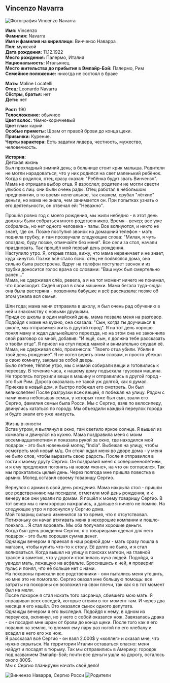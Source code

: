 ## Vincenzo Navarra

![Фотография Vincenzo Navarra](https://user-images.githubusercontent.com/24465747/48274329-1ecdf500-e454-11e8-98b1-501a2c14e339.jpg)

**Имя:** Vincenzo  
**Фамилия:** Navarra  
**Имя и фамилия на кириллице:** Винчензо Наварра  
**Пол:** мужской  
**Дата рождения:** 11.12.1922  
**Место рождения:** Палермо, Италия  
**Национальность:** Итальянец  
**Место жительства до прибытия в Эмпайр-Бэй:** Палермо, Рим  
**Семейное положение:** никогда не состоял в браке

**Мать:** Maline Locatelli  
**Отец:** Leonardo Navarra  
**Сёстры, братья:** нет  
**Дети:** нет

**Рост:** 190  
**Телосложение:** обычное  
**Цвет волос:** тёмно-коричневый  
**Цвет глаз:** карий  
**Особые приметы:** Шрам от правой брови до конца щеки.  
**Привычки:** Курение.  
**Черты характера:** Есть задатки лидера, честность, мужество, человечность.

**История:**  
Детская жизнь  
Был прохладный зимний день; в больнице стоит крик малыша. Родители не могли нарадоваться, что у них родился на свет маленький ребёнок. Когда я родился, отец сразу сказал: "Ребёнка будут звать Винчензо". Мама не отрицала выбор отца. Я взрослел; родители не могли свести улыбок с лиц: они были очень рады.
Отец работал в небольшом предприятии, в то время нелегальное, так скажем, срубал "лёгкие" деньги, но мама не знала, чем занимается он. При попытках узнать о его деятельности, он отвечал ей: "Неважно".

Прошёл ровно год с моего рождения, мы жили небедно - в этот день должны были собраться много родственников. Время - вечер; все уже собрались, но нет одного человека - папы. Все волнуются, и никто не знает, где он. Позже поступил звонок на домашний телефон - мать подняла трубку, и там прозвучали следующие слова: "Милая, я чуть опоздаю, буду позже, отмечайте без меня". Все сели за стол, начали праздновать. Так прошёл мой первый день рождения.  
Наступило утро. Я, открыв глаза, вижу, что мама нервничает и не знает, куда кинутся. Позже всё стало ясно: отец не появлялся дома, она сильно была расстроена. Вдруг на телефон поступает звонок и из трубки доносится голос врача со словами: "Ваш муж был смертельно ранен..."  
Мама, не сдерживая слёз, ревела, а я на тот момент ничего не понимал, что происходит. Сидел играл в свои машинки. Мама бегала туда-сюда: она была растеряна - позвонила бабушке и всё рассказала: позже об этом узнала вся семья.

Шли года; мама меня отправила в школу, я был очень рад обучению в ней и знакомству с новыми друзьями.  
Придя со школы в один майский день, мама позвала меня на разговор. Подойдя к маме на кухню, она сказала: "Сын, когда ты доучишься в школе, мы отправимся жить в другой город". Я на тот день хорошо понял маму и ждал дальнейшего переезда, но на этом она не закончила свой разговор со мной, добавив: "И ещё, сын, я должна тебе рассказать о твоём отце". Я присел на стул перед мамой и внимательно слушал её. Мама, не сдерживая слёз, произнесла: "Твоего отца убили. Убили в твой день рождение". Я не хотел верить этим словам, и просто убежал в свою комнату, закрыв за собой дверь.  
Было летнее, тёплое утро, мы с мамой собирали вещи и готовились к переезду. В течение часа, к нашему дому подъехала грузовая машина. Не торопясь погрузили вещи в машину и отправились в другой город - это был Рим. Дорога оказалась не такой уж долгой, как я думал. Приехав в новый дом, я быстро побежал его смотреть. Он был великолепен! После разгрузки всех вещей, я побежал на улицу. Рядом с нами жила небольшая семья, у которых тоже был сын, звали его Сергио, фамилия семьи была Росси. Мы с Сергио, взяв по велосипеду, двинулись кататься по городу. Мы объездили каждый переулок города и будто знали его уже наизусть.

Жизнь в юности  
Встав утром, я выглянул в окно, там светило яркое солнце. Я вышел из комнаты и двинулся на кухню. Мама поздравила меня с моим восемнадцатилетием и показала рукой за окно, где находился мой подарок - это был новенький мопед "India". Выбежал на улицу, чтобы осмотреть мой новый м/ц. Он стоял ждал меня во дворе дома - у меня не было слов, чтобы выразить свою радость. После я отправился в гости к моему другу Сергио. Он поздравил меня с совершеннолетием, и я ему предложил погонять на новом «коне», на что он согласился. Так мы прокатались целый день. Через полгода мне пришла повестка в армию. Мопед оставил своему товарищу Сергио.

Вернулся с армии в свой день рождения. Мама накрыла стол - пришли все родственники: мы посидели, отметили мой день рождения, и к вечеру все они уехали по домам. Я пошёл к моему товарищу Сергио. В тот вечер мы с ним хорошо нажрались, а дальше я ничего не помню. На следующее утро я проснулся у Сергио дома.  
Мой товарищ сильно изменился за то время, что я отсутствовал. Потихоньку он начал втягивать меня в нехорошие компании и пошло-поехало... Я стал воровать. Мы оба получали хорошие деньги.  
Когда был день рождения Сергио, я с товарищами сделал для него подарок - это была хорошая сумма денег.  
Однажды вечером я приехал в наш родной дом - мать сразу пошла в магазин, чтобы купить что-то к столу. Её долго не было, и я стал волноваться. Когда вышел на улицу в поисках матери, на главной трассе я заметил, что у дороги столпилась куча людей. Подойдя, я увидел мать, лежащую на асфальте. Бросившись к ней, я проверил пульс и понял, что её больше нет с нами.  
На похороны приехали все родственники - они пытались меня утешить, но мне это не помогало. Сергио оказал мне большую помощь: все затраты на похороны он возложил на свои плечи, так как я в тот момент был на мели.  
После похорон я стал искать того засранца, сбившего мою мать. Я спрашивал всех соседей, которые стояли в тот момент там. И через два месяца я его нашёл. Это оказался сынок одного депутата.  
Однажды вечером я его выследил. Подойдя к нему, в одном из переулков, окликнул, но у него с собой оказался нож. Завязалась драка - он посадил мне шрам от брови до конца щеки. После того как я его повалил на землю, то вломил ему пару раз ногой по его хлебалу и всадил в него его же нож.  
Я рассказал всё Сергио - он взял 2.000$ у «коллег» и сказал мне, что нужно скрыться. На территории Италии оставаться опасно: меня найдут и посадят в тюрьму. Так мы отправились в Америку: городок под названием Эмпайр-Бэй; почти все деньги ушли на дорогу, осталось около 800$.  
Мы с Сергио планируем начать своё дело!

![Винчензо Наварра, Сергио Росси](https://user-images.githubusercontent.com/24465747/48274328-1e355e80-e454-11e8-94ef-0ac3fbf264b9.jpg)
![Родители](https://user-images.githubusercontent.com/24465747/48274327-1e355e80-e454-11e8-8646-645698033fbb.jpg)

